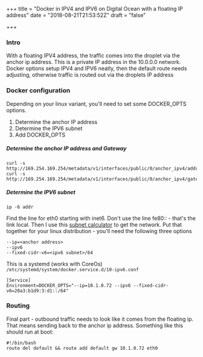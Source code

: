 +++
title = "Docker in IPV4 and IPV6 on Digital Ocean with a floating IP address"
date = "2018-08-21T21:53:52Z"
draft = "false"

+++
### Intro
With a floating IPV4 address, the traffic comes into the droplet via the anchor ip address.  This is a private IP address in the 10.0.0.0 network.
Docker options setup IPV4 and IPV6 neatly, then the default route needs adjusting, otherwise traffic is routed out via the droplets IP address

### Docker configuration
Depending on your linux variant, you'll need to set some DOCKER_OPTS options.  
1. Determine the anchor IP address
2. Determine the IPV6 subnet
3. Add DOCKER_OPTS

##### Determine the anchor IP address and Gateway
```
curl -s http://169.254.169.254/metadata/v1/interfaces/public/0/anchor_ipv4/address
curl -s http://169.254.169.254/metadata/v1/interfaces/public/0/anchor_ipv4/gateway
```

##### Determine the IPV6 subnet
```
ip -6 addr
```
Find the line for eth0 starting with inet6.  Don't use the line fe80:: - that's the link local.  Then I use this [subnet calculator](http://www.gestioip.net/cgi-bin/subnet_calculator.cgi) to get the network.
Put that together for your linux distribution - you'll need the following three options
```
--ip=<anchor address>
--ipv6
--fixed-cidr-v6=<ipv6 subnet>/64
```
This is a systemd (works with CoreOs)  `/etc/systemd/system/docker.service.d/10-ipv6.conf`
```
[Service]
Environment=DOCKER_OPTS="--ip=10.1.0.72 --ipv6 --fixed-cidr-v6=20a3:b1d9:3:d1::/64"
```

### Routing
Final part - outbound traffic needs to look like it comes from the floating ip.  That means sending back to the anchor ip address.  Something like this should run at boot:
```
#!/bin/bash
route del default && route add default gw 10.1.0.72 eth0
```

